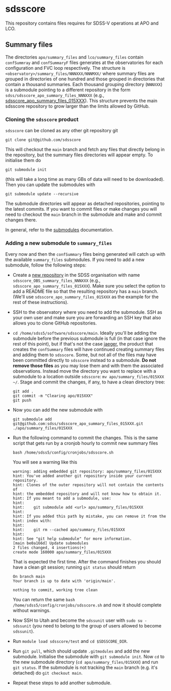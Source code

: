 # sdsscore

This repository contains files requires for SDSS-V operations at APO and LCO.

## Summary files

The directories `apo/summary_files` and `lco/summary_files` contain `confSummray` and `confSummaryF` files generates at the observatories for each configuration and FVC loop respectively. The structure is `<observatory>/summary_files/NNNXXX/NNNMXX/` where summary files are grouped in directories of one hundred and those grouped in directories that contain a thousand summaries. Each thousand grouping directory (`NNNXXX`) is a submodule pointing to a different repository in the form `sdss/sdsscore_apo_summary_files_NNNXXX` (e.g., [sdsscore_apo_summary_files_015XXX](http://github.com/sdss/sdsscore_apo_summary_files_015XXX)). This structure prevents the main sdsscore repository to grow larger than the limits allowed by GitHub.

### Cloning the `sdsscore` product

`sdsscore` can be cloned as any other git repository git

```console
git clone git@github.com/sdsscore
```

This will checkout the `main` branch and fetch any files that directly belong in the repository, but the summary files directories will appear empty. To initialise them do

```console
git submodule init
```

(this will take a long time as many GBs of data will need to be downloaded). Then you can update the submodules with

```console
git submodule update --recursive
```

The submodule directories will appear as detached repositories, pointing to the latest commits. If you want to commit files or make changes you will need to checkout the `main` branch in the submodule and make and commit changes there.

In general, refer to the [submodules](https://www.git-scm.com/book/en/v2/Git-Tools-Submodules) documentation.

### Adding a new submodule to `summary_files`

Every now and then the `confSummary` files being generated will catch up with the available `summary_files` submodules. If you need to add a new submodule, follow the following steps:

- Create a [new repository](https://github.com/new) in the SDSS organisation with name `sdsscore_OBS_summary_files_NNNXXX` (e.g., `sdsscore_apo_summary_files_015XXX`). Make sure you select the option to add a README file so that the resulting repository has a `main` branch. (We'll use `sdsscore_apo_summary_files_015XXX` as the example for the rest of these instructions).

- SSH to the observatory where you need to add the submodule. SSH as your own user and make sure you are forwarding an SSH key that also allows you to clone GitHub repositories.

- `cd /home/sdss5/software/sdsscore/main`. Ideally you'll be adding the submodule before the previous submodule is full (in that case ignore the rest of this point), but if that's not the case [jaeger](https://github.com/sdss/jaeger), the product that creates the `confSummary` files will have continued creating summary files and adding them to `sdsscore`. Some, but not all of the files may have been committed directly to `sdsscore` instead to a submodule. **Do not remove those files** as you may lose them and with them the associated observations. Instead move the directory you want to replace with a submodule to a location outside `sdsscore`: `mv apo/summary_files/015XXX ~/`. Stage and commit the changes, if any, to have a clean directory tree:

    ```console
    git add .
    git commit -m "Clearing apo/015XXX"
    git push
    ```

- Now you can add the new submodule with

    ```console
    git submodule add git@github.com:sdss/sdsscore_apo_summary_files_015XXX.git ./apo/summary_files/015XXX
    ```

- Run the following command to commit the changes. This is the same script that gets run by a cronjob hourly to commit new summary files

    ```console
    bash /home/sdss5/config/cronjobs/sdsscore.sh
    ```

    You will see a warning like this

    ```console
    warning: adding embedded git repository: apo/summary_files/015XXX
    hint: You've added another git repository inside your current repository.
    hint: Clones of the outer repository will not contain the contents of
    hint: the embedded repository and will not know how to obtain it.
    hint: If you meant to add a submodule, use:
    hint:
    hint:    git submodule add <url> apo/summary_files/015XXX
    hint:
    hint: If you added this path by mistake, you can remove it from the
    hint: index with:
    hint:
    hint:    git rm --cached apo/summary_files/015XXX
    hint:
    hint: See "git help submodule" for more information.
    [main be0a166d] Update submodules
    2 files changed, 4 insertions(+)
    create mode 160000 apo/summary_files/015XXX
    ```

    That is expected the first time. After the command finishes you should have a clean git session; running `git status` should return

    ```console
    On branch main
    Your branch is up to date with 'origin/main'.

    nothing to commit, working tree clean
    ```

    You can return the same `bash /home/sdss5/config/cronjobs/sdsscore.sh` and now it should complete without warnings.

- Now SSH to Utah and become the `sdssunit` user with `sudo su - sdssunit` (you need to belong to the group of users allowed to become `sdssunit`).

- Run `module load sdsscore/test` and `cd $SDSSCORE_DIR`.

- Run `git pull`, which should update `.gitmodules` and add the new submodule. Initialise the submodule with `git submodule init`. Now `cd` to the new submodule directory (`cd apo/summary_files/015XXX`) and run `git status`. If the submodule is not tracking the `main` branch (e.g. it's detached) do `git checkout main`.

- Repeat these steps to add another submodule.
